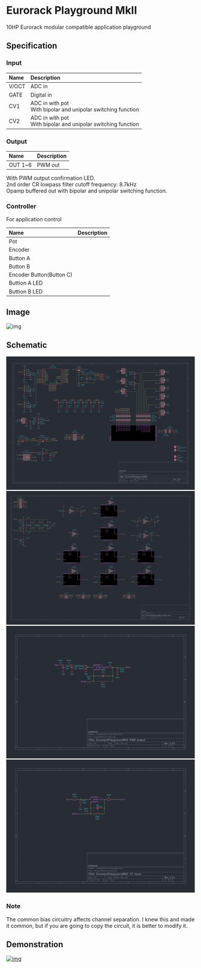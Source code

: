 # Eurorack Playground MkII
10HP Eurorack modular compatible application playground

## Specification

### Input

|Name|Description|
|:--|:--|
|V/OCT|ADC in|
|GATE|Digital in|
|CV1|ADC in with pot<br>With bipolar and unipolar switching function|
|CV2|ADC in with pot<br>With bipolar and unipolar switching function|

### Output

|Name|Description|
|:--|:--|
|OUT 1~6|PWM out|

With PWM output confirmation LED.  
2nd order CR lowpass filter cutoff frequency: 8.7kHz  
Opamp buffered out with bipolar and unipolar switching function.  

### Controller

For application control

|Name|Description|
|:--|:--|
|Pot||
|Encoder||
|Button A||
|Button B||
|Encoder Button(Button C)||
|Buttion A LED||
|Buttion B LED||

## Image

![img](https://marksard.github.io/assets/photos/20240718_20240718-IMGP8787.jpg)

## Schematic

![img](_data/mkII_sch_01.png)  
![img](_data/mkII_sch_02.png)  
![img](_data/mkII_sch_03.png)  
![img](_data/mkII_sch_04.png)  

### Note
The common bias circuitry affects channel separation. I knew this and made it common, but if you are going to copy the circuit, it is better to modify it.  

## Demonstration
[![img](https://github.com/user-attachments/assets/0b5ccc6b-40a2-4344-9bb2-f58af75253c2)](https://youtu.be/szY7E-fJ0OA)
